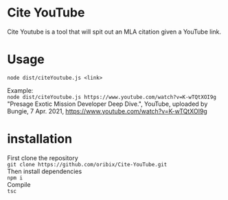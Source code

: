 # Cite YouTube
Cite Youtube is a tool that will spit out an MLA citation given a YouTube link.

# Usage
`node dist/citeYoutube.js <link>`

Example:  <br />
`node dist/citeYoutube.js https://www.youtube.com/watch?v=K-wTQtXOI9g` <br />
"Presage Exotic Mission Developer Deep Dive.", YouTube, uploaded by Bungie, 7 Apr. 2021, https://www.youtube.com/watch?v=K-wTQtXOI9g

# installation
First clone the repository <br />
`git clone https://github.com/oribix/Cite-YouTube.git` <br />
Then install dependencies <br />
`npm i` <br />
Compile <br />
`tsc` <br />
